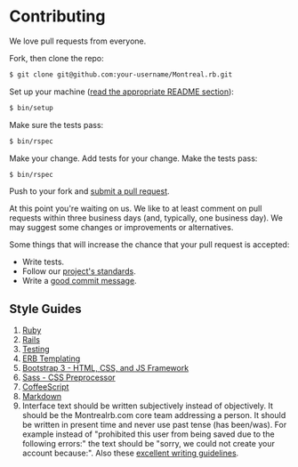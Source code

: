 # Contributing

We love pull requests from everyone.

Fork, then clone the repo:

```bash
$ git clone git@github.com:your-username/Montreal.rb.git
```

Set up your machine ([read the appropriate README section](README.md#development-setup)):

```bash
$ bin/setup
```

Make sure the tests pass:

```bash
$ bin/rspec
```

Make your change. Add tests for your change. Make the tests pass:

```bash
$ bin/rspec
```

Push to your fork and [submit a pull request][pr].

At this point you're waiting on us. We like to at least comment on pull requests
within three business days (and, typically, one business day). We may suggest
some changes or improvements or alternatives.

Some things that will increase the chance that your pull request is accepted:

* Write tests.
* Follow our [project's standards](#style-guides).
* Write a [good commit message][commit].

## Style Guides

1.  [Ruby](https://github.com/bbatsov/ruby-style-guide)
1.  [Rails](https://github.com/bbatsov/rails-style-guide)
1.  [Testing](https://github.com/thoughtbot/guides/tree/master/style/testing)
1.  [ERB Templating](http://www.stuartellis.eu/articles/erb/)
1.  [Bootstrap 3 - HTML, CSS, and JS Framework](http://getbootstrap.com/)
1.  [Sass - CSS Preprocessor](http://sass-lang.com/)
1.  [CoffeeScript](https://github.com/thoughtbot/guides/tree/master/style/coffeescript)
1.  [Markdown](http://www.cirosantilli.com/markdown-style-guide/)
1.  Interface text should be written subjectively instead of objectively. It should be the Montrealrb.com core team addressing a person. It should be written in present time and never use past tense (has been/was). For example instead of "prohibited this user from being saved due to the following errors:" the text should be "sorry, we could not create your account because:". Also these [excellent writing guidelines](https://github.com/NARKOZ/guides#writing).

[commit]: http://tbaggery.com/2008/04/19/a-note-about-git-commit-messages.html
[pr]: https://github.com/montrealrb/Montreal.rb/compare/
